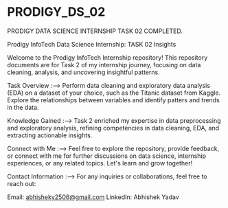 # PRODIGY_DS_02
PRODIGY DATA SCIENCE INTERNSHIP TASK 02 COMPLETED.

Prodigy InfoTech Data Science Internship: TASK 02 Insights



Welcome to the Prodigy InfoTech Internship repository! This repository documents are for Task 2 of my internship journey, focusing on data cleaning, analysis, and uncovering insightful patterns.

Task Overview :-->
Perform data cleaning and exploratory data analysis (EDA) on a dataset of your choice, such as the Titanic dataset from Kaggle. Explore the relationships between variables and identify patters and trends in the data.

Knowledge Gained :-->
Task 2 enriched my expertise in data preprocessing and exploratory analysis, refining competencies in data cleaning, EDA, and extracting actionable insights.

Connect with Me :-->
Feel free to explore the repository, provide feedback, or connect with me for further discussions on data science, internship experiences, or any related topics. Let's learn and grow together!

Contact Information :-->
For any inquiries or collaborations, feel free to reach out:

Email: abhisheky2506@gmail.com
LinkedIn: Abhishek Yadav
